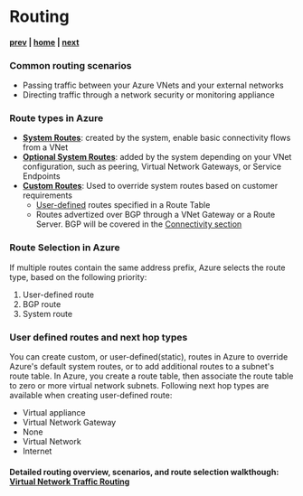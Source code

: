 # Routing

#### [prev](./topology-overview.md) | [home](./readme.md)  | [next](./faq.md)

### Common routing scenarios
- Passing traffic between your Azure VNets and your external networks
- Directing traffic through a network security or monitoring appliance

### Route types in Azure

* [**System Routes**](https://docs.microsoft.com/azure/virtual-network/virtual-networks-udr-overview#system-routes): created by the system, enable basic connectivity flows from a VNet
* [**Optional System Routes**](https://docs.microsoft.com/azure/virtual-network/virtual-networks-udr-overview#optional-default-routes): added by the system depending on your VNet configuration, such as peering, Virtual Network Gateways, or Service Endpoints
* [**Custom Routes**](https://docs.microsoft.com/azure/virtual-network/virtual-networks-udr-overview#custom-routes): Used to override system routes based on customer requirements
    * [User-defined](https://docs.microsoft.com/azure/virtual-network/virtual-networks-udr-overview#user-defined) routes specified in a Route Table
    * Routes advertized over BGP through a VNet Gateway or a Route Server. BGP will be covered in the [Connectivity section](./connectivity.md)

### Route Selection in Azure

If multiple routes contain the same address prefix, Azure selects the route type, based on the following priority:

1. User-defined route
2. BGP route
3. System route

### User defined routes and next hop types

You can create custom, or user-defined(static), routes in Azure to override Azure's default system routes, or to add additional routes to a subnet's route table. In Azure, you create a route table, then associate the route table to zero or more virtual network subnets.
Following next hop types are available when creating user-defined route:

* Virtual appliance
* Virtual Network Gateway
* None
* Virtual Network
* Internet

#### Detailed routing overview, scenarios, and route selection walkthough: [Virtual Network Traffic Routing](https://docs.microsoft.com/en-us/azure/virtual-network/virtual-networks-udr-overview)

